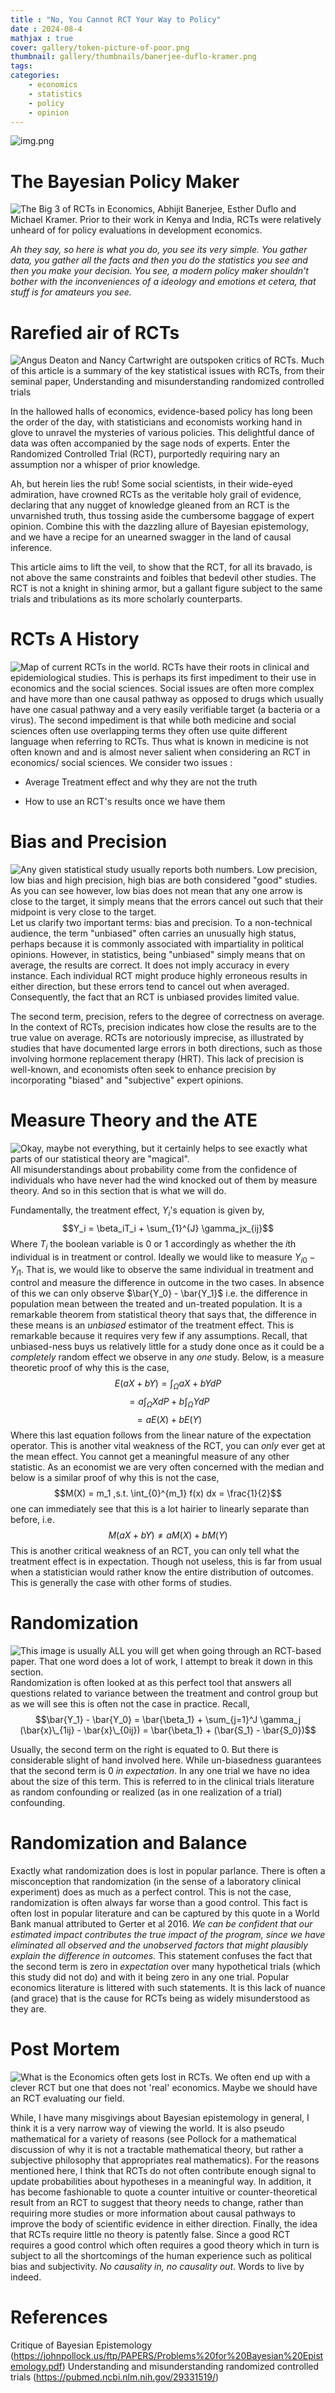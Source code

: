 ```yaml
---
title : "No, You Cannot RCT Your Way to Policy"
date : 2024-08-4
mathjax : true
cover: gallery/token-picture-of-poor.png
thumbnail: gallery/thumbnails/banerjee-duflo-kramer.png
tags:
categories:
    - economics
    - statistics
    - policy
    - opinion
---
```

![img.png](img.png)

# The Bayesian Policy Maker 
![The Big 3 of RCTs in Economics, Abhijit Banerjee, Esther Duflo and Michael Kramer. Prior to their work in Kenya and India, RCTs were relatively unheard of for policy evaluations in development economics.](rct-your-way-to-policy/banerjee-duflo-kramer.png)

*Ah they say, so here is what you do, you see its very simple. You gather data, you gather all the facts and then you do the statistics you see and then you make your decision. You see, a modern policy maker shouldn't bother with the inconveniences of a ideology and emotions et cetera, that stuff is for amateurs you see.*

# Rarefied air of RCTs 

![Angus Deaton and Nancy Cartwright are outspoken critics of RCTs. Much of this article is a summary of the key statistical issues with RCTs, from their seminal paper, _Understanding and misunderstanding randomized controlled trials_](rct-your-way-to-policy/angus-deaton.png)

In the hallowed halls of economics, evidence-based policy has long been the order of the day, with statisticians and economists working hand in glove to unravel the mysteries of various policies. This delightful dance of data was often accompanied by the sage nods of experts. Enter the Randomized Controlled Trial (RCT), purportedly requiring nary an assumption nor a whisper of prior knowledge.

Ah, but herein lies the rub! Some social scientists, in their wide-eyed admiration, have crowned RCTs as the veritable holy grail of evidence, declaring that any nugget of knowledge gleaned from an RCT is the unvarnished truth, thus tossing aside the cumbersome baggage of expert opinion. Combine this with the dazzling allure of Bayesian epistemology, and we have a recipe for an unearned swagger in the land of causal inference.

This article aims to lift the veil, to show that the RCT, for all its bravado, is not above the same constraints and foibles that bedevil other studies. The RCT is not a knight in shining armor, but a gallant figure subject to the same trials and tribulations as its more scholarly counterparts.

# RCTs A History

![Map of current RCTs in the world.](rct-your-way-to-policy/current-rcts.png)
RCTs have their roots in clinical and epidemiological studies. This is perhaps its first impediment to their use in economics and the social sciences. Social issues are often more complex and have more than one causal pathway as opposed to drugs which usually have one casual pathway and a very easily verifiable target (a bacteria or a virus). The second impediment is that while both medicine and social sciences often use overlapping terms they often use quite different language when referring to RCTs. Thus what is known in medicine is not often known and and is almost never salient when considering an RCT in economics/ social sciences. We consider two issues :

-   Average Treatment effect and why they are not the truth

-   How to use an RCT's results once we have them

# Bias and Precision
![Any given statistical study usually reports both numbers. Low precision, low bias and high precision, high bias are both considered "good" studies. As you can see however, low bias does not mean that any **one** arrow is close to the target, it simply means that the errors cancel out such that their midpoint is very close to the target.](rct-your-way-to-policy/bias-precision.png)
Let us clarify two important terms: bias and precision. To a non-technical audience, the term \"unbiased\" often carries an unusually high status, perhaps because it is commonly associated with impartiality in political opinions. However, in statistics, being \"unbiased\" simply means that on average, the results are correct. It does not imply accuracy in every instance. Each individual RCT might produce highly erroneous results in either direction, but these errors tend to cancel out when averaged. Consequently, the fact that an RCT is unbiased provides limited value.

The second term, precision, refers to the degree of correctness on average. In the context of RCTs, precision indicates how close the results are to the true value on average. RCTs are notoriously imprecise, as illustrated by studies that have documented large errors in both directions, such as those involving hormone replacement therapy (HRT). This lack of precision is well-known, and economists often seek to enhance precision by incorporating \"biased\" and \"subjective\" expert opinions.

# Measure Theory and the ATE

![Okay, maybe not everything, but it certainly helps to see exactly what parts of our statistical theory are "magical".]( rct-your-way-to-policy/everything-is-measure-theory.png)
All misunderstandings about probability come from the confidence of individuals who have never had the wind knocked out of them by measure theory. And so in this section that is what we will do.

Fundamentally, the treatment effect, $Y_i$'s equation is given by, $$Y_i = \beta_iT_i + \sum_{1}^{J} \gamma_jx_{ij}$$ Where $T_i$ the boolean variable is $0$ or $1$ accordingly as whether the $i$th individual is in treatment or control. Ideally we would like to measure $Y_{i0} - Y_{i1}$. That is, we would like to observe the same individual in treatment and control and measure the difference in outcome in the two cases. In absence of this we can only observe $\bar{Y_0} - \bar{Y_1}$ i.e. the difference in population mean between the treated and un-treated population. It is a remarkable theorem from statistical theory that says that, the difference in these means is an *unbiased* estimator of the treatment effect. This is remarkable because it requires very few if any assumptions. Recall, that unbiased-ness buys us relatively little for a study done once as it could be a *completely* random effect we observe in any *one* study. Below, is a measure theoretic proof of why this is the case, $$E(aX+bY) = \int_{\Omega} aX + bY dP$$ $$= a\int_{\Omega}XdP + b\int_{\Omega} YdP$$ $$= aE(X) + bE(Y)$$ Where this last equation follows from the linear nature of the expectation operator. This is another vital weakness of the RCT, you can *only* ever get at the mean effect. You cannot get a meaningful measure of any other statistic. As an economist we are very often concerned with the median and below is a similar proof of why this is not the case, $$M(X) = m_1 ,s.t. \int_{0}^{m_1} f(x) dx = \frac{1}{2}$$ one can immediately see that this is a lot hairier to linearly separate than before, i.e. $$M(aX+bY) \neq a M(X) + b M(Y)$$ This is another critical weakness of an RCT, you can only tell what the treatment effect is in expectation. Though not useless, this is far from usual when a statistician would rather know the entire distribution of outcomes. This is generally the case with other forms of studies.

# Randomization
![This image is usually ALL you will get when going through an RCT-based paper. That one word does a lot of work, I attempt to break it down in this section.](rct-your-way-to-policy/treatment-control.png)
Randomization is often looked at as this perfect tool that answers all questions related to variance between the treatment and control group but as we will see this is often not the case in practice. Recall, $$\bar{Y_1} - \bar{Y_0} = \bar{\beta_1} + \sum_{j=1}^J \gamma_j (\bar{x}\_{1ij} - \bar{x}\_{0ij}) = \bar{\beta_1} + (\bar{S_1} - \bar{S_0})$$

Usually, the second term on the right is equated to $0$. But there is considerable slight of hand involved here. While un-biasedness guarantees that the second term is $0$ *in expectation*. In any one trial we have no idea about the size of this term. This is referred to in the clinical trials literature as random confounding or realized (as in one realization of a trial) confounding.

# Randomization and Balance

Exactly what randomization does is lost in popular parlance. There is often a misconception that randomization (in the sense of a laboratory clinical experiment) does as much as a perfect control. This is not the case, randomization is often always far worse than a good control. This fact is often lost in popular literature and can be captured by this quote in a World Bank manual attributed to Gerter et al 2016. *We can be confident that our estimated impact contributes the true impact of the program, since we have eliminated all observed and the unobserved factors that might plausibly explain the difference in outcomes.* This statement confuses the fact that the second term is zero in *expectation* over many hypothetical trials (which this study did not do) and with it being zero in any one trial. Popular economics literature is littered with such statements. It is this lack of nuance (and grace) that is the cause for RCTs being as widely misunderstood as they are.

# Post Mortem
![What is the Economics often gets lost in RCTs. We often end up with a clever RCT but one that does not 'real' economics. Maybe we should have an RCT evaluating our field.](rct-your-way-to-policy/what-is-economics.png)

While, I have many misgivings about Bayesian epistemology in general, I think it is a very narrow way of viewing the world. It is also pseudo mathematical for a variety of reasons (see Pollock for a mathematical discussion of why it is not a tractable mathematical theory, but rather a subjective philosophy that appropriates real mathematics). For the reasons mentioned here, I think that RCTs do not often contribute enough signal to update probabilities about hypotheses in a meaningful way. In addition, it has become fashionable to quote a counter intuitive or counter-theoretical result from an RCT to suggest that theory needs to change, rather than requiring more studies or more information about causal pathways to improve the body of scientific evidence in either direction. Finally, the idea that RCTs require little no theory is patently false. Since a good RCT requires a good control which often requires a good theory which in turn is subject to all the shortcomings of the human experience such as political bias and subjectivity. *No causality in, no causality out*. Words to live by indeed.

# References

Critique of Bayesian Epistemology (https://johnpollock.us/ftp/PAPERS/Problems%20for%20Bayesian%20Epistemology.pdf)
Understanding and misunderstanding randomized controlled trials (https://pubmed.ncbi.nlm.nih.gov/29331519/)